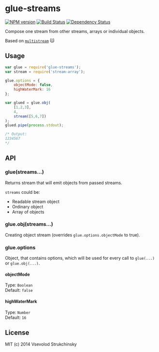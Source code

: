 # glue-streams

[![NPM version][npm-image]][npm-url] [![Build Status][travis-image]][travis-url] [![Dependency Status][depstat-image]][depstat-url]

Compose one stream from other streams, arrays or individual objects.

Based on [`multistream`](https://github.com/feross/multistream) :cat:

## Usage

```js
var glue = require('glue-streams');
var stream = require('stream-array');

glue.options = {
    objectMode: false,
    highWaterMark: 16
};

var glued = glue.obj(
    [1,2,3],
    4,
    stream([5,6,7])
);
glued.pipe(process.stdout);

/* Output:
1234567
*/
```

## API

### glue(streams...)

Returns stream that will emit objects from passed streams.

`streams` could be:

 * Readable stream object
 * Ordinary object
 * Array of objects

### glue.obj(streams...)

Creating object stream (overrides `glue.options.objectMode` to true).

### glue.options

Object, that contains options, which will be used for every call to `glue(...)` or `glue.obj(...)`.

#### objectMode
Type: `Boolean`  
Default: `false`

#### highWaterMark
Type: `Number`  
Default: `16`  

## License

MIT (c) 2014 Vsevolod Strukchinsky

[npm-url]: https://npmjs.org/package/glue-streams
[npm-image]: http://img.shields.io/npm/v/glue-streams.svg?style=flat

[travis-url]: http://travis-ci.org/floatdrop/glue-streams
[travis-image]: http://img.shields.io/travis/floatdrop/glue-streams.svg?branch=master&style=flat

[depstat-url]: https://david-dm.org/floatdrop/glue-streams
[depstat-image]: http://img.shields.io/david/floatdrop/glue-streams.svg?style=flat
